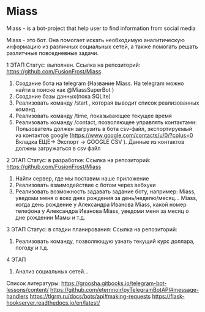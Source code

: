 # Miass
Miass - is a bot-project that help user to find information from social media

Miass - это бот. Она помогает искать необходимую аналитическую информацию из различных социальных сетей, а также помогать решать разлитчные повседневные задачи.

1 ЭТАП 
Статус: выполнен. 
Cсылка на репозиторий: https://github.com/FusionFrost/Miass
1) Создание бота на telegram (Название Miass. На telegram можно найти в поиске как @MiassSuperBot )
2) Создание базы данных(пока SQLite) 
3) Реализовать команду /start , которая выводит список реализованных команд
4) Реализовать команду /time, показывающее текущее время
5) Реализовать команду /contact, позволяющее управлять контактами:
Пользователь должен загрузить в бота csv-файл, экспортируемый из контактов google (https://www.google.com/contacts/u/0/?cplus=0 Вкладка ЕЩЕ-> Экспорт -> GOOGLE CSV ). Данные из контактов должны загружаться в csv файл

2 ЭТАП
Статус: в разработке:
Ссылка на репозиторий: https://github.com/FusionFrost/Miass
1) Найти сервер, где мы поставим наше приложение
2) Реализовать взаимодействие с ботом через вебхуки
3) Реализовать возможность задавать задание боту, например:
Miass, уведоми меня о всех днях рождения за день/неделю/месяц...
Miass, когда день рождение у Александра Иванова
Miass, какой номер телефона у Александра Иванова
Miass, уведоми меня за месяц о дне рождении Мамы
и т.д.

3 ЭТАП
Статус: в стадии планирования:
Ссылка на репозиторий: 
1) Реализовать команду, позволяющую узнать текущий курс доллара, погоду и т.д.

4 ЭТАП
1) Анализ социальных сетей...

Список литературы:
https://groosha.gitbooks.io/telegram-bot-lessons/content/
https://github.com/eternnoir/pyTelegramBotAPI#message-handlers
https://tlgrm.ru/docs/bots/api#making-requests
https://flask-hookserver.readthedocs.io/en/latest/
